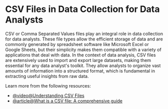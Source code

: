 # CSV Files in Data Collection for Data Analysts

CSV or Comma Separated Values files play an integral role in data collection for data analysts. These file types allow the efficient storage of data and are commonly generated by spreadsheet software like Microsoft Excel or Google Sheets, but their simplicity makes them compatible with a variety of applications that deal with data. In the context of data analysis, CSV files are extensively used to import and export large datasets, making them essential for any data analyst's toolkit. They allow analysts to organize vast amounts of information into a structured format, which is fundamental in extracting useful insights from raw data.

Learn more from the following resources:

- [@video@Understanding CSV Files](https://www.youtube.com/watch?v=UofTplCVkYI)
- [@article@What is a CSV file: A comprehensive guide](https://flatfile.com/blog/what-is-a-csv-file-guide-to-uses-and-benefits/)